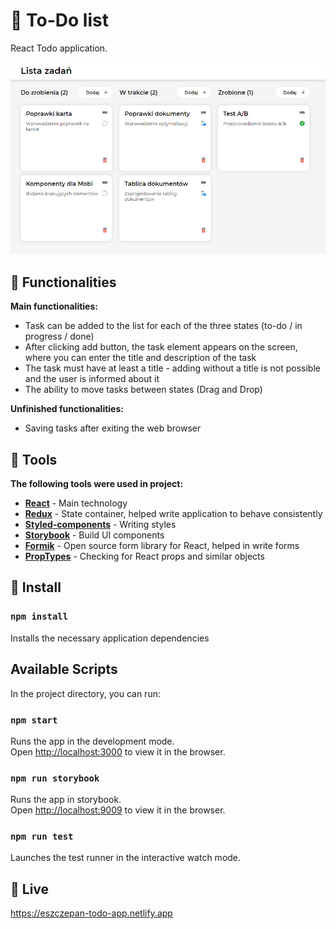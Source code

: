 # :tada: To-Do list

React Todo application.

<img src="src/assets/images/todo.png">

## :rocket: Functionalities
**Main functionalities:**

* Task can be added to the list for each of the three states (to-do / in progress / done)
* After clicking add button, the task element appears on the screen, where you can enter the title and description of the task
* The task must have at least a title - adding without a title is not possible and the user is informed about it
* The ability to move tasks between states (Drag and Drop)

**Unfinished functionalities:**
* Saving tasks after exiting the web browser

## :wrench: Tools

**The following tools were used in project:**
* **[React](https://github.com/facebook/react)** - Main technology
* **[Redux](https://github.com/reduxjs/redux)** - State container, helped write application to behave consistently
* **[Styled-components](https://github.com/styled-components/styled-components)** - Writing styles
* **[Storybook](https://github.com/storybookjs/storybook)** - Build UI components
* **[Formik](https://github.com/formium/formik)** - Open source form library for React, helped in write forms
* **[PropTypes](https://reactjs.org/docs/typechecking-with-proptypes.html)** - Checking for React props and similar objects

## :construction_worker: Install

### `npm install`

Installs the necessary application dependencies

## Available Scripts

In the project directory, you can run:

### `npm start`

Runs the app in the development mode.<br />
Open [http://localhost:3000](http://localhost:3000) to view it in the browser.

### `npm run storybook`

Runs the app in storybook.<br />
Open [http://localhost:9009](http://localhost:9009) to view it in the browser.

### `npm run test`

Launches the test runner in the interactive watch mode.

## :movie_camera: Live

https://eszczepan-todo-app.netlify.app
